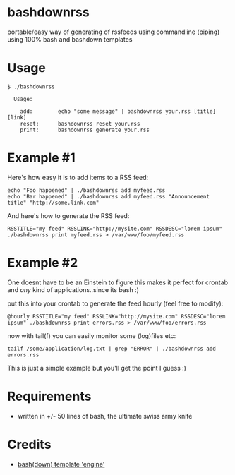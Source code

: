 bashdownrss
===========

portable/easy way of generating of rssfeeds using commandline (piping) using 100% bash and bashdown templates


Usage
=====

    $ ./bashdownrss 
    
      Usage: 

        add:        echo "some message" | bashdownrss your.rss [title] [link]
        reset:      bashdownrss reset your.rss
        print:      bashdownrss generate your.rss

Example #1
==========

Here's how easy it is to add items to a RSS feed:

    echo "Foo happened" | ./bashdownrss add myfeed.rss
    echo "Bar happened" | ./bashdownrss add myfeed.rss "Announcement title" "http://some.link.com"

And here's how to generate the RSS feed:

    RSSTITLE="my feed" RSSLINK="http://mysite.com" RSSDESC="lorem ipsum"  ./bashdownrss print myfeed.rss > /var/www/foo/myfeed.rss


Example #2
==========
One doesnt have to be an Einstein to figure this makes it perfect for crontab and *any* kind of applications..since its bash :)

put this into your crontab to generate the feed hourly (feel free to modify):
    
    @hourly RSSTITLE="my feed" RSSLINK="http://mysite.com" RSSDESC="lorem ipsum" ./bashdownrss print errors.rss > /var/www/foo/errors.rss

now with tail(f) you can easily monitor some (log)files etc:

    tailf /some/application/log.txt | grep "ERROR" | ./bashdownrss add errors.rss

This is just a simple example but you'll get the point I guess :)

Requirements
============

* written in +/- 50 lines of bash, the ultimate swiss army knife 

Credits
=======

* [bash(down) template 'engine'](https://github.com/coderofsalvation/bashdown)
